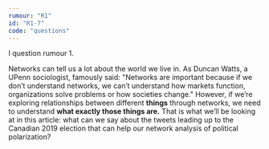 ```yaml
---
rumour: "R1"
id: "R1-7"
code: "questions"
---
```


I question rumour 1.

Networks can tell us a lot about the world we live in. As Duncan Watts, a UPenn sociologist, famously said: "Networks are important because if we don’t understand networks, we can’t understand how markets function, organizations solve problems or how societies change." However, if we’re exploring relationships between different **things** through networks, we need to understand **what exactly those things are.** That is what we’ll be looking at in this article: what can we say about the tweets leading up to the Canadian 2019 election that can help our network analysis of political polarization?